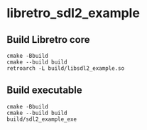 # libretro_sdl2_example

## Build Libretro core

```shell
cmake -Bbuild
cmake --build build
retroarch -L build/libsdl2_example.so
```

## Build executable

```shell
cmake -Bbuild
cmake --build build
build/sdl2_example_exe
```